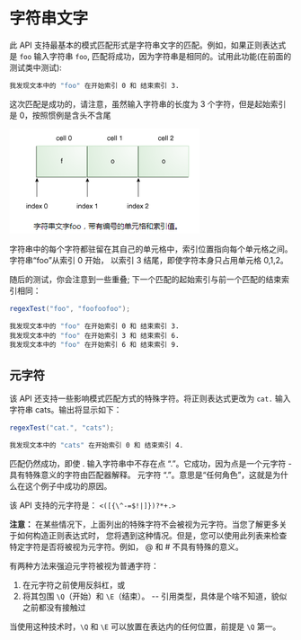 # 字符串文字

此 API 支持最基本的模式匹配形式是字符串文字的匹配。例如，如果正则表达式是 `foo` 输入字符串 `foo`,
匹配将成功，因为字符串是相同的。试用此功能(在前面的测试类中测试):

```bash
我发现文本中的 "foo" 在开始索引 0 和 结束索引 3.
```

这次匹配是成功的，请注意，虽然输入字符串的长度为 3 个字符，但是起始索引是 0，按照惯例是含头不含尾

![正则表达式-字符串](./assets/1.png)

字符串中的每个字符都驻留在其自己的单元格中，索引位置指向每个单元格之间。字符串“foo”从索引 0 开始，
以索引 3 结尾，即使字符本身只占用单元格 0,1,2。

随后的测试，你会注意到一些重叠; 下一个匹配的起始索引与前一个匹配的结束索引相同：

```java
regexTest("foo", "foofoofoo");
```

```bash
我发现文本中的 "foo" 在开始索引 0 和 结束索引 3.
我发现文本中的 "foo" 在开始索引 3 和 结束索引 6.
我发现文本中的 "foo" 在开始索引 6 和 结束索引 9.
```

## 元字符

该 API 还支持一些影响模式匹配方式的特殊字符。将正则表达式更改为 `cat.` 输入字符串 cats。输出将显示如下：

```java
regexTest("cat.", "cats");
```

```bash
我发现文本中的 "cats" 在开始索引 0 和 结束索引 4.
```

匹配仍然成功，即使 . 输入字符串中不存在点 “.”。它成功，因为点是一个元字符 - 具有特殊意义的字符由匹配器解释。
元字符 “.”。意思是“任何角色”，这就是为什么在这个例子中成功的原因。

该 API 支持的元字符是： `<([{\^-=$!|]})?*+.>`

**注意：**  在某些情况下，上面列出的特殊字符不会被视为元字符。当您了解更多关于如何构造正则表达式时，
您将遇到这种情况。但是，您可以使用此列表来检查特定字符是否将被视为元字符。例如， @ 和 # 不具有特殊的意义。

有两种方法来强迫元字符被视为普通字符：

1. 在元字符之前使用反斜杠，或
2. 将其包围 `\Q`（开始）和 `\E`（结束）。 -- 引用类型，具体是个啥不知道，貌似之前都没有接触过

当使用这种技术时，`\Q` 和 `\E` 可以放置在表达内的任何位置，前提是 `\Q` 第一。
